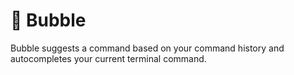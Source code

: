 # 💭 Bubble

Bubble suggests a command based on your command history and autocompletes your current terminal command.